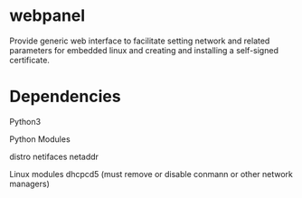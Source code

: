 # webpanel
Provide generic web interface to facilitate setting network and related parameters for embedded linux and creating and installing a self-signed certificate. 


# Dependencies

Python3

Python Modules

distro
netifaces
netaddr

Linux modules
dhcpcd5 (must remove or disable conmann or other network managers)
